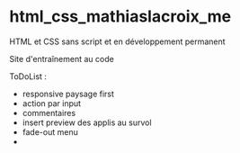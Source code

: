 # html_css_mathiaslacroix_me
HTML et CSS sans script et en développement permanent 

Site d'entraînement au code

ToDoList :
- responsive paysage first
- action par input
- commentaires
- insert preview des applis au survol
- fade-out menu
- 
